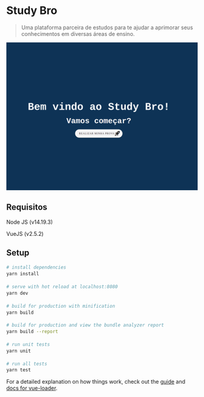# Study Bro

> Uma plataforma parceira de estudos para te ajudar a aprimorar seus conhecimentos em diversas áreas de ensino.

![Alt text](image.png)

## Requisitos
Node JS (v14.19.3)

VueJS (v2.5.2)
## Setup

``` bash
# install dependencies
yarn install

# serve with hot reload at localhost:8080
yarn dev

# build for production with minification
yarn build

# build for production and view the bundle analyzer report
yarn build --report

# run unit tests
yarn unit

# run all tests
yarn test
```

For a detailed explanation on how things work, check out the [guide](http://vuejs-templates.github.io/webpack/) and [docs for vue-loader](http://vuejs.github.io/vue-loader).
